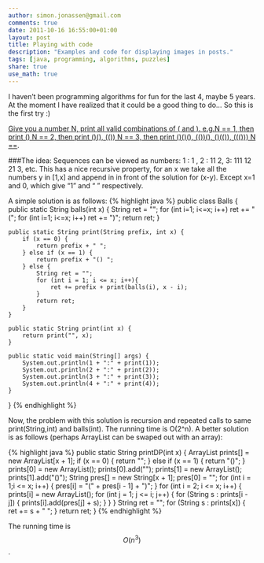 ```yaml
---
author: simon.jonassen@gmail.com
comments: true
date: 2011-10-16 16:55:00+01:00
layout: post
title: Playing with code
description: "Examples and code for displaying images in posts."
tags: [java, programming, algorithms, puzzles]
share: true
use_math: true
---
```


I haven’t been programming algorithms for fun for the last 4, maybe 5 years. At the moment I have realized that it could be a good thing to do… So this is the first try :)

[Give you a number N, print all valid combinations of ( and ). e.g.N == 1, then print () N == 2, then print ()(), (()) N == 3, then print ()()(), (())(), ()(()), ((())) N ==](http://www.careercup.com/question?id=11556776).

###The idea:
Sequences can be viewed as numbers: 1 : 1 , 2 : 11 2, 3: 111 12 21 3, etc. This has a nice recursive property, for an x we take all the numbers y in [1,x] and append in in front of the solution for (x-y). Except x=1 and 0, which give “1” and “ ” respectively.

A simple solution is as follows:
{% highlight java %}
public class Balls {
	public static String balls(int x) {
		String ret = "";
		for (int i=1; i<=x; i++) ret += "(";
		for (int i=1; i<=x; i++) ret += ")";
		return ret;
	}

	public static String print(String prefix, int x) {
		if (x == 0) {
			return prefix + " ";
		} else if (x == 1) {
			return prefix + "() ";
		} else {
			String ret = "";
			for (int i = 1; i <= x; i++){
				ret += prefix + print(balls(i), x - i);
			}
			return ret;
		}
	}

	public static String print(int x) {
		return print("", x);
	}

	public static void main(String[] args) {
		System.out.println(1 + ":" + print(1));
		System.out.println(2 + ":" + print(2));
		System.out.println(3 + ":" + print(3));
		System.out.println(4 + ":" + print(4));
	}
}
{% endhighlight %}

Now, the problem with this solution is recursion and repeated calls to same print(String,int) and balls(int). The running time is O(2^n). A better solution is as follows (perhaps ArrayList can be swaped out with an array):

{% highlight java %}
public static String printDP(int x) {
	ArrayList prints[] = new ArrayList[x + 1];
	if (x == 0) {
		return "";
	} else if (x == 1) {
		return "()";
	}
	prints[0] = new ArrayList();
	prints[0].add("");
	prints[1] = new ArrayList();
	prints[1].add("()");
	String pres[] = new String[x + 1];
	pres[0] = "";
	for (int i = 1;i <= x; i++) {
		pres[i] = "(" + pres[i - 1] + ")";
	}
	for (int i = 2; i <= x; i++) {
		prints[i] = new ArrayList();
		for (int j = 1; j <= i; j++) {
			for (String s : prints[i - j]) {
				prints[i].add(pres[j] + s);
			}
		}
	}
	String ret = "";
	for (String s : prints[x]) {
		ret += s + " ";
	}
	return ret;
}
{% endhighlight %}

The running time is $$O(n^3)$$.

